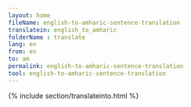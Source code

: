 ```yaml
---
layout: home
fileName: english-to-amharic-sentence-translation
translatein: english_to_amharic
folderName : translate
lang: en
from: en
to: am
permalink: english-to-amharic-sentence-translation
tool: english-to-amharic-sentence-translation
---
```

{% include section/translateinto.html %}    